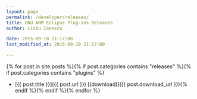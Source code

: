 ```yaml
---
layout: page
permalink: /developer/releases/
title: GNU ARM Eclipse Plug-ins Releases
author: Liviu Ionescu

date: 2015-09-10 21:17:00
last_modified_at: 2015-09-10 21:17:00

---
```


{% for post in site.posts %}{% if post.categories contains "releases" %}{% if post.categories contains "plugins" %}
* [{{ post.title }}]({{ post.url }}) [(download)]({{ post.download_url }}){% endif %}{% endif %}{% endfor %}
